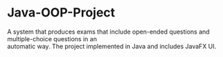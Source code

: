 # Java-OOP-Project
A system that produces exams that include open-ended questions and multiple-choice questions in an  
automatic way. 
The project implemented in Java and includes JavaFX UI.
